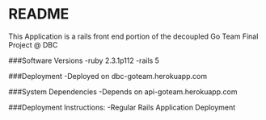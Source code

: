 # README

This Application is a rails front end portion of the decoupled Go Team Final Project @ DBC

###Software Versions
-ruby 2.3.1p112
-rails 5

###Deployment
-Deployed on dbc-goteam.herokuapp.com

###System Dependencies
-Depends on api-goteam.herokuapp.com

###Deployment Instructions:
-Regular Rails Application Deployment


